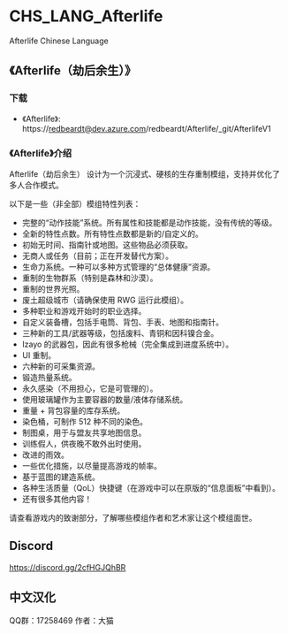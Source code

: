 # CHS_LANG_Afterlife
Afterlife Chinese Language

## 《Afterlife（劫后余生）》 

### 下载
- 《Afterlife》: https://redbeardt@dev.azure.com/redbeardt/Afterlife/_git/AfterlifeV1

### 《Afterlife》介绍
Afterlife（劫后余生） 设计为一个沉浸式、硬核的生存重制模组，支持并优化了多人合作模式。

以下是一些（非全部）模组特性列表：

- 完整的“动作技能”系统。所有属性和技能都是动作技能，没有传统的等级。
- 全新的特性点数。所有特性点数都是新的/自定义的。
- 初始无时间、指南针或地图。这些物品必须获取。
- 无商人或任务（目前；正在开发替代方案）。
- 生命力系统。一种可以多种方式管理的“总体健康”资源。
- 重制的生物群系（特别是森林和沙漠）。
- 重制的世界光照。
- 废土超级城市（请确保使用 RWG 运行此模组）。
- 多种职业和游戏开始时的职业选择。
- 自定义装备槽，包括手电筒、背包、手表、地图和指南针。
- 三种新的工具/武器等级，包括废料、青铜和因科镍合金。
- Izayo 的武器包，因此有很多枪械（完全集成到进度系统中）。
- UI 重制。
- 六种新的可采集资源。
- 锻造热量系统。
- 永久感染（不用担心，它是可管理的）。
- 使用玻璃罐作为主要容器的数量/液体存储系统。
- 重量 + 背包容量的库存系统。
- 染色桶，可制作 512 种不同的染色。
- 制图桌，用于与盟友共享地图信息。
- 训练假人，供夜晚不敢外出时使用。
- 改进的雨效。
- 一些优化措施，以尽量提高游戏的帧率。
- 基于蓝图的建造系统。
- 各种生活质量（QoL）快捷键（在游戏中可以在原版的“信息面板”中看到）。
- 还有很多其他内容！

请查看游戏内的致谢部分，了解哪些模组作者和艺术家让这个模组面世。

## Discord
https://discord.gg/2cfHGJQhBR

## 中文汉化
QQ群：17258469
作者：大猫